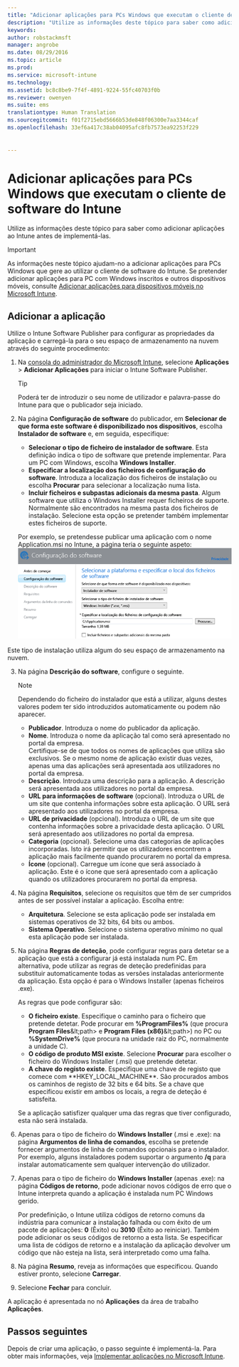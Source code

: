 ```yaml
---
title: "Adicionar aplicações para PCs Windows que executam o cliente de software do Intune | Microsoft Intune"
description: "Utilize as informações deste tópico para saber como adicionar aplicações para PCs Windows ao Intune antes de implementá-las."
keywords: 
author: robstackmsft
manager: angrobe
ms.date: 08/29/2016
ms.topic: article
ms.prod: 
ms.service: microsoft-intune
ms.technology: 
ms.assetid: bc8c8be9-7f4f-4891-9224-55fc40703f0b
ms.reviewer: owenyen
ms.suite: ems
translationtype: Human Translation
ms.sourcegitcommit: f01f2715ebd5666b53de848f06300e7aa3344caf
ms.openlocfilehash: 33ef6a417c38ab04095afc8fb7573ea92253f229


---
```


# Adicionar aplicações para PCs Windows que executam o cliente de software do Intune

Utilize as informações deste tópico para saber como adicionar aplicações ao Intune antes de implementá-las.

> [!IMPORTANT]
> As informações neste tópico ajudam-no a adicionar aplicações para PCs Windows que gere ao utilizar o cliente de software do Intune. Se pretender adicionar aplicações para PC com Windows inscritos e outros dispositivos móveis, consulte [Adicionar aplicações para dispositivos móveis no Microsoft Intune](add-apps-for-mobile-devices-in-microsoft-intune.md).


## Adicionar a aplicação
Utilize o Intune Software Publisher para configurar as propriedades da aplicação e carregá-la para o seu espaço de armazenamento na nuvem através do seguinte procedimento:

1.  Na [consola do administrador do Microsoft Intune](https://manage.microsoft.com), selecione **Aplicações** &gt; **Adicionar Aplicações** para iniciar o Intune Software Publisher.

    > [!TIP]
    > Poderá ter de introduzir o seu nome de utilizador e palavra-passe do Intune para que o publicador seja iniciado.

2.  Na página **Configuração de software** do publicador, em **Selecionar de que forma este software é disponibilizado nos dispositivos**, escolha **Instalador de software** e, em seguida, especifique:

    - **Selecionar o tipo de ficheiro de instalador de software**. Esta definição indica o tipo de software que pretende implementar. Para um PC com Windows, escolha **Windows Installer**.
    - **Especificar a localização dos ficheiros de configuração do software**. Introduza a localização dos ficheiros de instalação ou escolha **Procurar** para selecionar a localização numa lista.
    - **Incluir ficheiros e subpastas adicionais da mesma pasta**. Algum software que utiliza o Windows Installer requer ficheiros de suporte. Normalmente são encontrados na mesma pasta dos ficheiros de instalação. Selecione esta opção se pretender também implementar estes ficheiros de suporte.

    Por exemplo, se pretendesse publicar uma aplicação com o nome Application.msi no Intune, a página teria o seguinte aspeto: ![Página de configuração de software do publicador](./media/publisher-for-pc.png)

   Este tipo de instalação utiliza algum do seu espaço de armazenamento na nuvem.

3.  Na página **Descrição do software**, configure o seguinte.

    > [!NOTE]
    > Dependendo do ficheiro do instalador que está a utilizar, alguns destes valores podem ter sido introduzidos automaticamente ou podem não aparecer.

    - **Publicador**. Introduza o nome do publicador da aplicação.
    - **Nome**. Introduza o nome da aplicação tal como será apresentado no portal da empresa.<br />Certifique-se de que todos os nomes de aplicações que utiliza são exclusivos. Se o mesmo nome de aplicação existir duas vezes, apenas uma das aplicações será apresentada aos utilizadores no portal da empresa.
    - **Descrição**. Introduza uma descrição para a aplicação. A descrição será apresentada aos utilizadores no portal da empresa.
    - **URL para informações de software** (opcional). Introduza o URL de um site que contenha informações sobre esta aplicação. O URL será apresentado aos utilizadores no portal da empresa.
    - **URL de privacidade** (opcional). Introduza o URL de um site que contenha informações sobre a privacidade desta aplicação. O URL será apresentado aos utilizadores no portal da empresa.
    - **Categoria** (opcional). Selecione uma das categorias de aplicações incorporadas. Isto irá permitir que os utilizadores encontrem a aplicação mais facilmente quando procurarem no portal da empresa.
    - **Ícone** (opcional). Carregue um ícone que será associado à aplicação. Este é o ícone que será apresentado com a aplicação quando os utilizadores procurarem no portal da empresa.

4.  Na página **Requisitos**, selecione os requisitos que têm de ser cumpridos antes de ser possível instalar a aplicação. Escolha entre:

    - **Arquitetura**. Selecione se esta aplicação pode ser instalada em sistemas operativos de 32 bits, 64 bits ou ambos.
    - **Sistema Operativo**. Selecione o sistema operativo mínimo no qual esta aplicação pode ser instalada.

5.  Na página **Regras de deteção**, pode configurar regras para detetar se a aplicação que está a configurar já está instalada num PC. Em alternativa, pode utilizar as regras de deteção predefinidas para substituir automaticamente todas as versões instaladas anteriormente da aplicação. Esta opção é para o Windows Installer (apenas ficheiros .exe).

    As regras que pode configurar são:
    - **O ficheiro existe**. Especifique o caminho para o ficheiro que pretende detetar. Pode procurar em **%ProgramFiles%** (que procura **Program Files**\&lt;path&gt; e **Program Files (x86)**\&lt;path&gt;) no PC ou **%SystemDrive%** (que procura na unidade raiz do PC, normalmente a unidade C).
    - **O código de produto MSI existe**. Selecione **Procurar** para escolher o ficheiro do Windows Installer (.msi) que pretende detetar.
    - **A chave do registo existe**. Especifique uma chave de registo que comece com **HKEY_LOCAL_MACHINE\**. São procurados ambos os caminhos de registo de 32 bits e 64 bits. Se a chave que especificou existir em ambos os locais, a regra de deteção é satisfeita.

    Se a aplicação satisfizer qualquer uma das regras que tiver configurado, esta não será instalada.

6.  Apenas para o tipo de ficheiro do **Windows Installer** (.msi e .exe): na página **Argumentos de linha de comandos**, escolha se pretende fornecer argumentos de linha de comandos opcionais para o instalador. Por exemplo, alguns instaladores podem suportar o argumento **/q** para instalar automaticamente sem qualquer intervenção do utilizador.

7.  Apenas para o tipo de ficheiro do **Windows Installer** (apenas .exe): na página **Códigos de retorno**, pode adicionar novos códigos de erro que o Intune interpreta quando a aplicação é instalada num PC Windows gerido.

    Por predefinição, o Intune utiliza códigos de retorno comuns da indústria para comunicar a instalação falhada ou com êxito de um pacote de aplicações: **0** (Êxito) ou **3010** (Êxito ao reiniciar). Também pode adicionar os seus códigos de retorno a esta lista. Se especificar uma lista de códigos de retorno e a instalação da aplicação devolver um código que não esteja na lista, será interpretado como uma falha.

8.  Na página **Resumo**, reveja as informações que especificou. Quando estiver pronto, selecione **Carregar**.

9. Selecione **Fechar** para concluir.

A aplicação é apresentada no nó **Aplicações** da área de trabalho **Aplicações**.

## Passos seguintes

Depois de criar uma aplicação, o passo seguinte é implementá-la. Para obter mais informações, veja [Implementar aplicações no Microsoft Intune](deploy-apps.md).



<!--HONumber=Sep16_HO2-->


